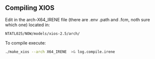 ## Compiling XIOS

Edit in the arch-X64_IRENE file (there are .env .path and .fcm, noth sure which one) located in:

```bash
NTATL025/NOW/models/xios-2.5/arch/
```

To compile execute:

```bash
./make_xios --arch X64_IRENE  >& log.compile.irene

